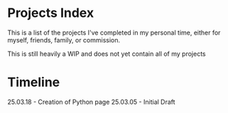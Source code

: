 # Projects Index
This is a list of the projects I've completed in my personal time, either for myself, friends, family, or commission.

This is still heavily a WIP and does not yet contain all of my projects

# Timeline
25.03.18 - Creation of Python page
25.03.05 - Initial Draft
